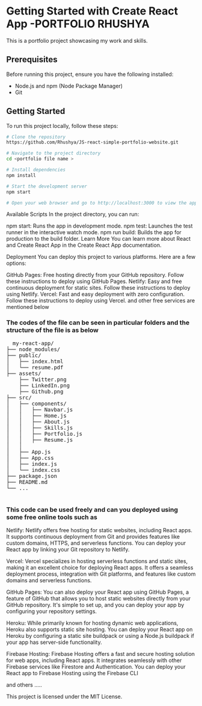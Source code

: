 # Getting Started with Create React App -PORTFOLIO RHUSHYA


This is a portfolio project showcasing my work and skills.

## Prerequisites

Before running this project, ensure you have the following installed:
- Node.js and npm (Node Package Manager)
- Git

## Getting Started

To run this project locally, follow these steps:

```bash
# Clone the repository
https://github.com/Rhushya/JS-react-simple-portfolio-website.git

# Navigate to the project directory
cd <portfolio file name >

# Install dependencies
npm install

# Start the development server
npm start

# Open your web browser and go to http://localhost:3000 to view the app.

```
Available Scripts
In the project directory, you can run:

npm start: Runs the app in development mode.
npm test: Launches the test runner in the interactive watch mode.
npm run build: Builds the app for production to the build folder.
Learn More
You can learn more about React and Create React App in the Create React App documentation.

Deployment
You can deploy this project to various platforms. Here are a few options:

GitHub Pages: Free hosting directly from your GitHub repository. Follow these instructions to deploy using GitHub Pages.
Netlify: Easy and free continuous deployment for static sites. Follow these instructions to deploy using Netlify.
Vercel: Fast and easy deployment with zero configuration. Follow these instructions to deploy using Vercel.
and other free services are mentioned below


### The codes of the file can be seen in particular folders and the structure of the file is as below

<pre>
  my-react-app/
├── node_modules/
├── public/
│   ├── index.html
│   └── resume.pdf
├── assets/
    ├── Twitter.png
    ├── LinkedIn.png
    ├── Github.png
├── src/
│   ├── components/
│   │   ├── Navbar.js
│   │   ├── Home.js
│   │   ├── About.js
│   │   ├── Skills.js
│   │   ├── Portfolio.js
│   │   ├── Resume.js
│   │   
│   ├── App.js
│   ├── App.css
│   ├── index.js
│   └── index.css
├── package.json
├── README.md
└── ...

</pre>

### This code can be used freely and can you deployed using some free online tools such as 

Netlify: Netlify offers free hosting for static websites, including React apps. It supports continuous deployment from Git and provides features like custom domains, HTTPS, and serverless functions. You can deploy your React app by linking your Git repository to Netlify.

Vercel: Vercel specializes in hosting serverless functions and static sites, making it an excellent choice for deploying React apps. It offers a seamless deployment process, integration with Git platforms, and features like custom domains and serverless functions.

GitHub Pages: You can also deploy your React app using GitHub Pages, a feature of GitHub that allows you to host static websites directly from your GitHub repository. It's simple to set up, and you can deploy your app by configuring your repository settings.

Heroku: While primarily known for hosting dynamic web applications, Heroku also supports static site hosting. You can deploy your React app on Heroku by configuring a static site buildpack or using a Node.js buildpack if your app has server-side functionality.

Firebase Hosting: Firebase Hosting offers a fast and secure hosting solution for web apps, including React apps. It integrates seamlessly with other Firebase services like Firestore and Authentication. You can deploy your React app to Firebase Hosting using the Firebase CLI

and others .....

This project is licensed under the MIT License.

